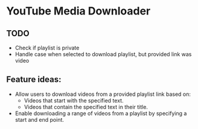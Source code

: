 # YouTube Media Downloader

## TODO
* Check if playlist is private
* Handle case when selected to download playlist, but provided link was video

## Feature ideas:
* Allow users to download videos from a provided playlist link based on:
  * Videos that start with the specified text.
  * Videos that contain the specified text in their title.
* Enable downloading a range of videos from a playlist by specifying a start and end point.